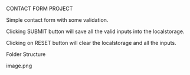 CONTACT FORM PROJECT

Simple contact form with some validation. 

Clicking SUBMIT button will save all the valid inputs into the localstorage.

Clicking on RESET button will clear the localstorage and all the inputs.


Folder Structure 

image.png